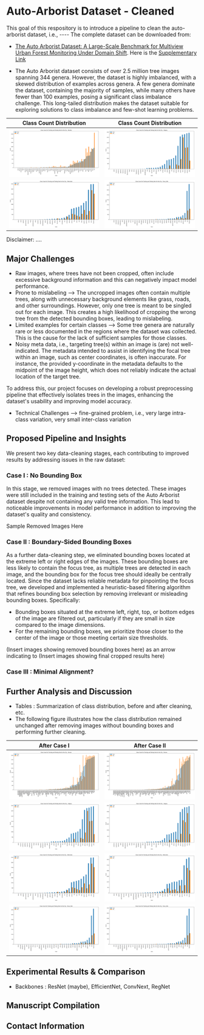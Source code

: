 # Auto-Arborist Dataset - Cleaned
This goal of this respository is to introduce a pipeline to clean the auto-arborist dataset, i.e., ----
The complete dataset can be downloaded from:
- [The Auto Arborist Dataset: A Large-Scale Benchmark for Multiview Urban
Forest Monitoring Under Domain Shift](https://openaccess.thecvf.com/content/CVPR2022/papers/Beery_The_Auto_Arborist_Dataset_A_Large-Scale_Benchmark_for_Multiview_Urban_CVPR_2022_paper.pdf). Here is the [Supplementary Link](https://openaccess.thecvf.com/content/CVPR2022/supplemental/Beery_The_Auto_Arborist_CVPR_2022_supplemental.pdf)

- The Auto Arborist dataset consists of over 2.5 million tree images spanning 344 genera. However, the dataset is highly imbalanced, with a skewed distribution of examples across genera. A few genera dominate the dataset, containing the majority of samples, while many others have fewer than 100 examples, posing a significant class imbalance challenge. This long-tailed distribution makes the dataset suitable for exploring solutions to class imbalance and few-shot learning problems.

Class Count Distribution   |  Class Count Distribution
:-------------------------:|:-------------------------:
![image](https://github.com/kalebmes/auto-arborist-cleaned/blob/main/class_distribution_plots/boulder-001_class_distribution.png) |  ![image](https://github.com/kalebmes/auto-arborist-cleaned/blob/main/class_distribution_plots/calgary-001_class_distribution.png)
![image](https://github.com/kalebmes/auto-arborist-cleaned/blob/main/class_distribution_plots/edmonton-001_class_distribution.png) |  ![image](https://github.com/kalebmes/auto-arborist-cleaned/blob/main/class_distribution_plots/sioux_falls-001_class_distribution.png)

Disclaimer: ....

## Major Challenges 
- Raw images, where trees have not been cropped, often include excessive background information and this can negatively impact model performance. 
- Prone to mislabeling --> The uncropped images often contain multiple trees, along with unnecessary background elements like grass, roads, and other surroundings. However, only one tree is meant to be singled out for each image. This creates a high likelihood of cropping the wrong tree from the detected bounding boxes, leading to mislabeling.
- Limited examples for certain classes --> Some tree genera are naturally rare or less documented in the regions where the dataset was collected. This is the cause for the lack of sufficient samples for those classes.
- Noisy meta data, i.e., targeting tree(s) within an image is (are) not well-indicated. The metadata intended to assist in identifying the focal tree within an image, such as center coordinates, is often inaccurate. For instance, the provided y-coordinate in the metadata defaults to the midpoint of the image height, which does not reliably indicate the actual location of the target tree.

To address this, our project focuses on developing a robust preprocessing pipeline that effectively isolates trees in the images, enhancing the dataset's usability and improving model accuracy.

- Technical Challenges --> fine-grained problem, i.e., very large intra-class variation, very small inter-class variation 
  
## Proposed Pipeline and Insights

We present two key data-cleaning stages, each contributing to improved results by addressing issues in the raw dataset:

### Case I   : No Bounding Box
In this stage, we removed images with no trees detected. These images were still included in the training and testing sets of the Auto Arborist dataset despite not containing any valid tree information. This lead to noticeable improvements in model performance in addition to improving the dataset's quality and consistency.

Sample Removed Images Here

### Case II  : Boundary-Sided Bounding Boxes
As a further data-cleaning step, we eliminated bounding boxes located at the extreme left or right edges of the images. These bounding boxes are less likely to contain the focus tree, as multiple trees are detected in each image, and the bounding box for the focus tree should ideally be centrally located. Since the dataset lacks reliable metadata for pinpointing the focus tree, we developed and implemented a heuristic-based filtering algorithm that refines bounding box selection by removing irrelevant or misleading bounding boxes. Specifically:

* Bounding boxes situated at the extreme left, right, top, or bottom edges of the image are filtered out, particularly if they are small in size compared to the image dimensions.
* For the remaining bounding boxes, we prioritize those closer to the center of the image or those meeting certain size thresholds.

(Insert images showing removed bounding boxes here) as an arrow indicating to (Insert images showing final cropped results here)

### Case III : Minimal Alignment? 

## Further Analysis and Discussion
- Tables : Summarization of class distribution, before and after cleaning, etc.
- The following figure illustrates how the class distribution remained unchanged after removing images without bounding boxes and performing further cleaning.

After Case I   |  After Case II
:-------------------------:|:-------------------------:
![image](https://github.com/kalebmes/auto-arborist-cleaned/blob/main/class_distribution_plots/denver-001_class_distribution.png) |  ![image](https://github.com/kalebmes/auto-arborist-cleaned/blob/main/class_distribution_plots/denver-001_processed_class_distribution.png)
![image](https://github.com/kalebmes/auto-arborist-cleaned/blob/main/class_distribution_plots/calgary-001_class_distribution.png) |  ![image](https://github.com/kalebmes/auto-arborist-cleaned/blob/main/class_distribution_plots/calgary-001_processed_class_distribution.png)
![image](https://github.com/kalebmes/auto-arborist-cleaned/blob/main/class_distribution_plots/edmonton-001_class_distribution.png) |  ![image](https://github.com/kalebmes/auto-arborist-cleaned/blob/main/class_distribution_plots/edmonton-001_processed_class_distribution.png)
![image](https://github.com/kalebmes/auto-arborist-cleaned/blob/main/class_distribution_plots/sioux_falls-001_class_distribution.png) |  ![image](https://github.com/kalebmes/auto-arborist-cleaned/blob/main/class_distribution_plots/sioux_falls-001_processed_class_distribution.png)

## Experimental Results & Comparison
- Backbones : ResNet (maybe), EfficientNet, ConvNext, RegNet

## Manuscript Compilation

## Contact Information 


